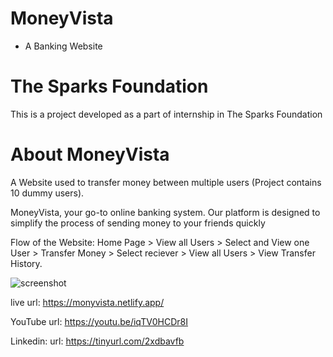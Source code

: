 # MoneyVista
- A Banking Website
# The Sparks Foundation
This is a project developed as a part of internship in The Sparks Foundation
# About MoneyVista
A Website used to transfer money between multiple users (Project contains 10 dummy users).

MoneyVista, your go-to online banking system. Our platform is designed to simplify the process of sending money to your friends quickly

Flow of the Website: Home Page > View all Users > Select and View one User > Transfer Money > Select reciever > View all Users > View Transfer History.

![screenshot](ss(1).png)

live url: https://monyvista.netlify.app/

YouTube url: https://youtu.be/iqTV0HCDr8I

Linkedin: url: https://tinyurl.com/2xdbavfb
